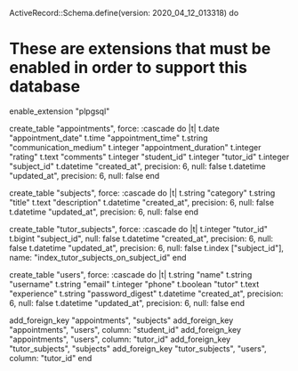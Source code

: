 ActiveRecord::Schema.define(version: 2020_04_12_013318) do

  # These are extensions that must be enabled in order to support this database
  enable_extension "plpgsql"

  create_table "appointments", force: :cascade do |t|
    t.date "appointment_date"
    t.time "appointment_time"
    t.string "communication_medium"
    t.integer "appointment_duration"
    t.integer "rating"
    t.text "comments"
    t.integer "student_id"
    t.integer "tutor_id"
    t.integer "subject_id"
    t.datetime "created_at", precision: 6, null: false
    t.datetime "updated_at", precision: 6, null: false
  end

  create_table "subjects", force: :cascade do |t|
    t.string "category"
    t.string "title"
    t.text "description"
    t.datetime "created_at", precision: 6, null: false
    t.datetime "updated_at", precision: 6, null: false
  end

  create_table "tutor_subjects", force: :cascade do |t|
    t.integer "tutor_id"
    t.bigint "subject_id", null: false
    t.datetime "created_at", precision: 6, null: false
    t.datetime "updated_at", precision: 6, null: false
    t.index ["subject_id"], name: "index_tutor_subjects_on_subject_id"
  end

  create_table "users", force: :cascade do |t|
    t.string "name"
    t.string "username"
    t.string "email"
    t.integer "phone"
    t.boolean "tutor"
    t.text "experience"
    t.string "password_digest"
    t.datetime "created_at", precision: 6, null: false
    t.datetime "updated_at", precision: 6, null: false
  end

  add_foreign_key "appointments", "subjects"
  add_foreign_key "appointments", "users", column: "student_id"
  add_foreign_key "appointments", "users", column: "tutor_id"
  add_foreign_key "tutor_subjects", "subjects"
  add_foreign_key "tutor_subjects", "users", column: "tutor_id"
end
